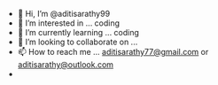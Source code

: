 - 👋 Hi, I’m @aditisarathy99
- 👀 I’m interested in ... coding
- 🌱 I’m currently learning ... coding 
- 💞️ I’m looking to collaborate on ...
- 📫 How to reach me ... aditisarathy77@gmail.com or aditisarathy@outlook.com
- 

<!---
aditisarathy99/aditisarathy99 is a ✨ special ✨ repository because its `README.md` (this file) appears on your GitHub profile.
You can click the Preview link to take a look at your changes.
--->
